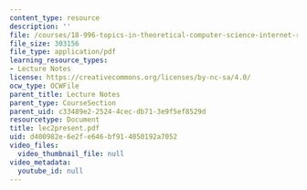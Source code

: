 ```yaml
---
content_type: resource
description: ''
file: /courses/18-996-topics-in-theoretical-computer-science-internet-research-problems-spring-2002/d400982e6e2fe646bf914050192a7052_lec2present.pdf
file_size: 303156
file_type: application/pdf
learning_resource_types:
- Lecture Notes
license: https://creativecommons.org/licenses/by-nc-sa/4.0/
ocw_type: OCWFile
parent_title: Lecture Notes
parent_type: CourseSection
parent_uid: c33489e2-2524-4cec-db71-3e9f5ef8529d
resourcetype: Document
title: lec2present.pdf
uid: d400982e-6e2f-e646-bf91-4050192a7052
video_files:
  video_thumbnail_file: null
video_metadata:
  youtube_id: null
---
```

